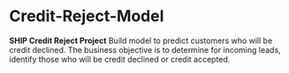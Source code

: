 # Credit-Reject-Model
**SHIP Credit Reject Project**
Build model to predict customers who will be credit declined. The business objective is to determine for incoming leads, identify those who will be credit declined or credit accepted.

